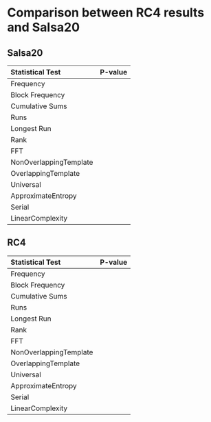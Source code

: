 # Comparison between RC4 results and Salsa20

## Salsa20
|Statistical Test| P-value|
|:---------------|:------:|
|Frequency||
|Block Frequency||
|Cumulative Sums||
|Runs||
|Longest Run ||
|Rank ||
|FFT ||
|NonOverlappingTemplate ||
|OverlappingTemplate ||
|Universal ||
|ApproximateEntropy ||
|Serial ||
|LinearComplexity ||

## RC4
|Statistical Test| P-value|
|:---------------|:------:|
|Frequency||
|Block Frequency||
|Cumulative Sums||
|Runs||
|Longest Run ||
|Rank ||
|FFT ||
|NonOverlappingTemplate ||
|OverlappingTemplate ||
|Universal ||
|ApproximateEntropy ||
|Serial ||
|LinearComplexity ||
